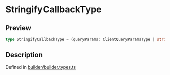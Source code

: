 
      
# StringifyCallbackType

<div class="api-docs__section" data-reactroot="">

## Preview

</div><div class="api-docs__preview type single" data-reactroot="">

```ts
type StringifyCallbackType = (queryParams: ClientQueryParamsType | string | NegativeTypes) => string;
```

</div><div class="api-docs__section" data-reactroot="">

## Description

</div><div class="api-docs__description" data-reactroot=""><span class="api-docs__do-not-parse">



</span></div><div class="api-docs__definition" data-reactroot="">

Defined in [builder/builder.types.ts](https://github.com/BetterTyped/hyper-fetch/blob/089b54eb/packages/core/src/builder/builder.types.ts#L57)

</div>